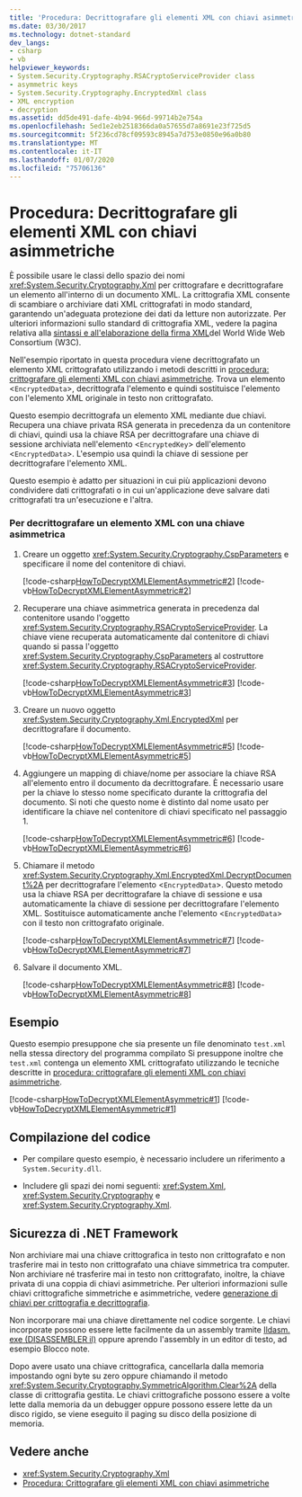 ```yaml
---
title: 'Procedura: Decrittografare gli elementi XML con chiavi asimmetriche'
ms.date: 03/30/2017
ms.technology: dotnet-standard
dev_langs:
- csharp
- vb
helpviewer_keywords:
- System.Security.Cryptography.RSACryptoServiceProvider class
- asymmetric keys
- System.Security.Cryptography.EncryptedXml class
- XML encryption
- decryption
ms.assetid: dd5de491-dafe-4b94-966d-99714b2e754a
ms.openlocfilehash: 5ed1e2eb2518366da0a57655d7a8691e23f725d5
ms.sourcegitcommit: 5f236cd78cf09593c8945a7d753e0850e96a0b80
ms.translationtype: MT
ms.contentlocale: it-IT
ms.lasthandoff: 01/07/2020
ms.locfileid: "75706136"
---
```

# <a name="how-to-decrypt-xml-elements-with-asymmetric-keys"></a>Procedura: Decrittografare gli elementi XML con chiavi asimmetriche
È possibile usare le classi dello spazio dei nomi <xref:System.Security.Cryptography.Xml> per crittografare e decrittografare un elemento all'interno di un documento XML.  La crittografia XML consente di scambiare o archiviare dati XML crittografati in modo standard, garantendo un'adeguata protezione dei dati da letture non autorizzate.  Per ulteriori informazioni sullo standard di crittografia XML, vedere la pagina relativa alla [sintassi e all'elaborazione della firma XML](https://www.w3.org/TR/xmldsig-core/)del World Wide Web Consortium (W3C).  
  
 Nell'esempio riportato in questa procedura viene decrittografato un elemento XML crittografato utilizzando i metodi descritti in [procedura: crittografare gli elementi XML con chiavi asimmetriche](../../../docs/standard/security/how-to-encrypt-xml-elements-with-asymmetric-keys.md).  Trova un elemento <`EncryptedData`>, decrittografa l'elemento e quindi sostituisce l'elemento con l'elemento XML originale in testo non crittografato.  
  
 Questo esempio decrittografa un elemento XML mediante due chiavi.  Recupera una chiave privata RSA generata in precedenza da un contenitore di chiavi, quindi usa la chiave RSA per decrittografare una chiave di sessione archiviata nell'elemento <`EncryptedKey`> dell'elemento <`EncryptedData`>.  L'esempio usa quindi la chiave di sessione per decrittografare l'elemento XML.  
  
 Questo esempio è adatto per situazioni in cui più applicazioni devono condividere dati crittografati o in cui un'applicazione deve salvare dati crittografati tra un'esecuzione e l'altra.  
  
### <a name="to-decrypt-an-xml-element-with-an-asymmetric-key"></a>Per decrittografare un elemento XML con una chiave asimmetrica  
  
1. Creare un oggetto <xref:System.Security.Cryptography.CspParameters> e specificare il nome del contenitore di chiavi.  
  
     [!code-csharp[HowToDecryptXMLElementAsymmetric#2](../../../samples/snippets/csharp/VS_Snippets_CLR/HowToDecryptXMLElementAsymmetric/cs/sample.cs#2)]
     [!code-vb[HowToDecryptXMLElementAsymmetric#2](../../../samples/snippets/visualbasic/VS_Snippets_CLR/HowToDecryptXMLElementAsymmetric/vb/sample.vb#2)]  
  
2. Recuperare una chiave asimmetrica generata in precedenza dal contenitore usando l'oggetto <xref:System.Security.Cryptography.RSACryptoServiceProvider>.  La chiave viene recuperata automaticamente dal contenitore di chiavi quando si passa l'oggetto <xref:System.Security.Cryptography.CspParameters> al costruttore <xref:System.Security.Cryptography.RSACryptoServiceProvider>.  
  
     [!code-csharp[HowToDecryptXMLElementAsymmetric#3](../../../samples/snippets/csharp/VS_Snippets_CLR/HowToDecryptXMLElementAsymmetric/cs/sample.cs#3)]
     [!code-vb[HowToDecryptXMLElementAsymmetric#3](../../../samples/snippets/visualbasic/VS_Snippets_CLR/HowToDecryptXMLElementAsymmetric/vb/sample.vb#3)]  
  
3. Creare un nuovo oggetto <xref:System.Security.Cryptography.Xml.EncryptedXml> per decrittografare il documento.  
  
     [!code-csharp[HowToDecryptXMLElementAsymmetric#5](../../../samples/snippets/csharp/VS_Snippets_CLR/HowToDecryptXMLElementAsymmetric/cs/sample.cs#5)]
     [!code-vb[HowToDecryptXMLElementAsymmetric#5](../../../samples/snippets/visualbasic/VS_Snippets_CLR/HowToDecryptXMLElementAsymmetric/vb/sample.vb#5)]  
  
4. Aggiungere un mapping di chiave/nome per associare la chiave RSA all'elemento entro il documento da decrittografare.  È necessario usare per la chiave lo stesso nome specificato durante la crittografia del documento.  Si noti che questo nome è distinto dal nome usato per identificare la chiave nel contenitore di chiavi specificato nel passaggio 1.  
  
     [!code-csharp[HowToDecryptXMLElementAsymmetric#6](../../../samples/snippets/csharp/VS_Snippets_CLR/HowToDecryptXMLElementAsymmetric/cs/sample.cs#6)]
     [!code-vb[HowToDecryptXMLElementAsymmetric#6](../../../samples/snippets/visualbasic/VS_Snippets_CLR/HowToDecryptXMLElementAsymmetric/vb/sample.vb#6)]  
  
5. Chiamare il metodo <xref:System.Security.Cryptography.Xml.EncryptedXml.DecryptDocument%2A> per decrittografare l'elemento <`EncryptedData`>.  Questo metodo usa la chiave RSA per decrittografare la chiave di sessione e usa automaticamente la chiave di sessione per decrittografare l'elemento XML.  Sostituisce automaticamente anche l'elemento <`EncryptedData`> con il testo non crittografato originale.  
  
     [!code-csharp[HowToDecryptXMLElementAsymmetric#7](../../../samples/snippets/csharp/VS_Snippets_CLR/HowToDecryptXMLElementAsymmetric/cs/sample.cs#7)]
     [!code-vb[HowToDecryptXMLElementAsymmetric#7](../../../samples/snippets/visualbasic/VS_Snippets_CLR/HowToDecryptXMLElementAsymmetric/vb/sample.vb#7)]  
  
6. Salvare il documento XML.  
  
     [!code-csharp[HowToDecryptXMLElementAsymmetric#8](../../../samples/snippets/csharp/VS_Snippets_CLR/HowToDecryptXMLElementAsymmetric/cs/sample.cs#8)]
     [!code-vb[HowToDecryptXMLElementAsymmetric#8](../../../samples/snippets/visualbasic/VS_Snippets_CLR/HowToDecryptXMLElementAsymmetric/vb/sample.vb#8)]  
  
## <a name="example"></a>Esempio  
 Questo esempio presuppone che sia presente un file denominato `test.xml` nella stessa directory del programma compilato  Si presuppone inoltre che `test.xml` contenga un elemento XML crittografato utilizzando le tecniche descritte in [procedura: crittografare gli elementi XML con chiavi asimmetriche](../../../docs/standard/security/how-to-encrypt-xml-elements-with-asymmetric-keys.md).  
  
 [!code-csharp[HowToDecryptXMLElementAsymmetric#1](../../../samples/snippets/csharp/VS_Snippets_CLR/HowToDecryptXMLElementAsymmetric/cs/sample.cs#1)]
 [!code-vb[HowToDecryptXMLElementAsymmetric#1](../../../samples/snippets/visualbasic/VS_Snippets_CLR/HowToDecryptXMLElementAsymmetric/vb/sample.vb#1)]  
  
## <a name="compiling-the-code"></a>Compilazione del codice  
  
- Per compilare questo esempio, è necessario includere un riferimento a `System.Security.dll`.  
  
- Includere gli spazi dei nomi seguenti: <xref:System.Xml>, <xref:System.Security.Cryptography> e <xref:System.Security.Cryptography.Xml>.  
  
## <a name="net-framework-security"></a>Sicurezza di .NET Framework  
 Non archiviare mai una chiave crittografica in testo non crittografato e non trasferire mai in testo non crittografato una chiave simmetrica tra computer.  Non archiviare né trasferire mai in testo non crittografato, inoltre, la chiave privata di una coppia di chiavi asimmetriche.  Per ulteriori informazioni sulle chiavi crittografiche simmetriche e asimmetriche, vedere [generazione di chiavi per crittografia e decrittografia](../../../docs/standard/security/generating-keys-for-encryption-and-decryption.md).  
  
 Non incorporare mai una chiave direttamente nel codice sorgente.  Le chiavi incorporate possono essere lette facilmente da un assembly tramite [Ildasm. exe (DISASSEMBLER il)](../../../docs/framework/tools/ildasm-exe-il-disassembler.md) oppure aprendo l'assembly in un editor di testo, ad esempio Blocco note.  
  
 Dopo avere usato una chiave crittografica, cancellarla dalla memoria impostando ogni byte su zero oppure chiamando il metodo <xref:System.Security.Cryptography.SymmetricAlgorithm.Clear%2A> della classe di crittografia gestita.  Le chiavi crittografiche possono essere a volte lette dalla memoria da un debugger oppure possono essere lette da un disco rigido, se viene eseguito il paging su disco della posizione di memoria.  
  
## <a name="see-also"></a>Vedere anche

- <xref:System.Security.Cryptography.Xml>
- [Procedura: Crittografare gli elementi XML con chiavi asimmetriche](../../../docs/standard/security/how-to-encrypt-xml-elements-with-asymmetric-keys.md)
